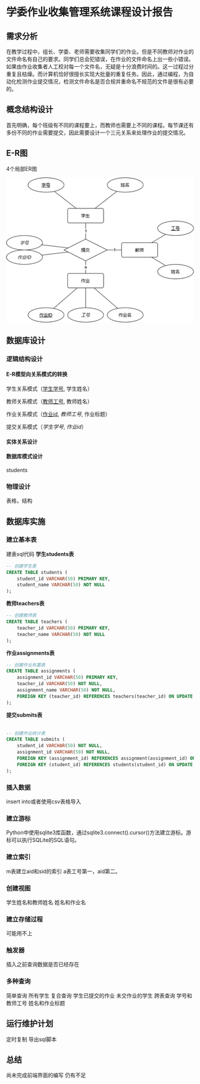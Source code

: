 # 学委作业收集管理系统课程设计报告

## 需求分析

在教学过程中，组长、学委、老师需要收集同学们的作业。但是不同教师对作业的文件命名有自己的要求。同学们总会犯错误，在作业的文件命名上出一些小错误。如果由作业收集者人工校对每一个文件名，无疑是十分浪费时间的。这一过程过分重复且枯燥。而计算机恰好很擅长实现大批量的重复任务。因此，通过编程，为自动化检测作业提交情况，检测文件命名是否合规并重命名不规范的文件是很有必要的。

## 概念结构设计

首先明确，每个班级有不同的课程要上，而教师也需要上不同的课程。每节课还有多份不同的作业需要提交，因此需要设计一个三元关系来处理作业的提交情况。

## E-R图

4个局部ER图

![E-R](README.assets/er.png)

## 数据库设计

### 逻辑结构设计
#### E-R模型向关系模式的转换
学生关系模式（<u>学生学号</u>, 学生姓名）

教师关系模式（<u>教师工号</u>, 教师姓名）

作业关系模式（<u>作业id</u>, *教师工号*, 作业标题）

提交关系模式（*学生学号*, *作业id*）
#### 实体关系设计

#### 数据库模式设计
students




### 物理设计
表格，结构


## 数据库实施



### 建立基本表
建表sql代码
**学生students表**
```sql
-- 创建学生表
CREATE TABLE students (
    student_id VARCHAR(50) PRIMARY KEY,
    student_name VARCHAR(50) NOT NULL
);
```

**教师teachers表**
```sql
-- 创建教师表
CREATE TABLE teachers (
    teacher_id VARCHAR(50) PRIMARY KEY,
    teacher_name VARCHAR(50) NOT NULL
);

```

**作业assignments表**

```sql
-- 创建作业布置表
CREATE TABLE assignments (
    assignment_id VARCHAR(50) PRIMARY KEY,
    teacher_id VARCHAR(50) NOT NULL,
    assignment_name VARCHAR(50) NOT NULL,
    FOREIGN KEY (teacher_id) REFERENCES teachers(teacher_id) ON UPDATE CASCADE ON DELETE NO ACTION
);
```

**提交submits表**
```sql

-- 创建作业统计表
CREATE TABLE submits (
    student_id VARCHAR(50) NOT NULL,
    assignment_id VARCHAR(50) NOT NULL,
    FOREIGN KEY (assignment_id) REFERENCES assignment(assignment_id) ON UPDATE CASCADE ON DELETE NO ACTION,
    FOREIGN KEY (student_id) REFERENCES students(student_id) ON UPDATE CASCADE ON DELETE NO ACTION
);

```


### 插入数据
insert into或者使用csv表格导入

### 建立游标

Python中使用sqlite3库函数，通过sqlite3.connect().cursor()方法建立游标。游标可以执行SQLite的SQL语句。




### 建立索引

m表建立aid和sid的索引
a表工号第一，aid第二。
### 创建视图
学生姓名和教师姓名
姓名和作业名

### 建立存储过程
可能用不上
### 触发器
插入之前查询数据是否已经存在
### 多种查询
简单查询
所有学生
复合查询
学生已提交的作业
未交作业的学生
跨表查询
学号和教师工号
姓名和作业标题
## 运行维护计划
定时复制
导出sql脚本
## 总结
尚未完成前端界面的编写
仍有不足
